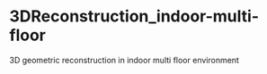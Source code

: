 # 3DReconstruction_indoor-multi-floor
3D geometric reconstruction in indoor multi floor environment
